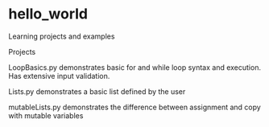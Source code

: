 # hello_world
Learning projects and examples

Projects 

  LoopBasics.py demonstrates basic for and while loop syntax and execution. Has extensive input validation.
  
  Lists.py demonstrates a basic list defined by the user
  
  mutableLists.py demonstrates the difference between assignment and copy with mutable variables

